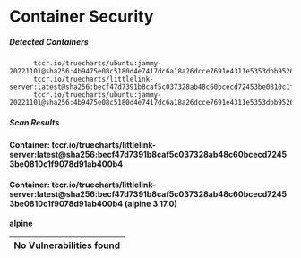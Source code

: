 # Container Security

##### Detected Containers

          tccr.io/truecharts/ubuntu:jammy-20221101@sha256:4b9475e08c5180d4e7417dc6a18a26dcce7691e4311e5353dbb952645c5ff43f
          tccr.io/truecharts/littlelink-server:latest@sha256:becf47d7391b8caf5c037328ab48c60bcecd72453be0810c1f9078d91ab400b4
          tccr.io/truecharts/ubuntu:jammy-20221101@sha256:4b9475e08c5180d4e7417dc6a18a26dcce7691e4311e5353dbb952645c5ff43f

##### Scan Results

**Container: tccr.io/truecharts/littlelink-server:latest@sha256:becf47d7391b8caf5c037328ab48c60bcecd72453be0810c1f9078d91ab400b4**

#### Container: tccr.io/truecharts/littlelink-server:latest@sha256:becf47d7391b8caf5c037328ab48c60bcecd72453be0810c1f9078d91ab400b4 (alpine 3.17.0)
    

**alpine**

      
| No Vulnerabilities found         |
|:---------------------------------|

      


